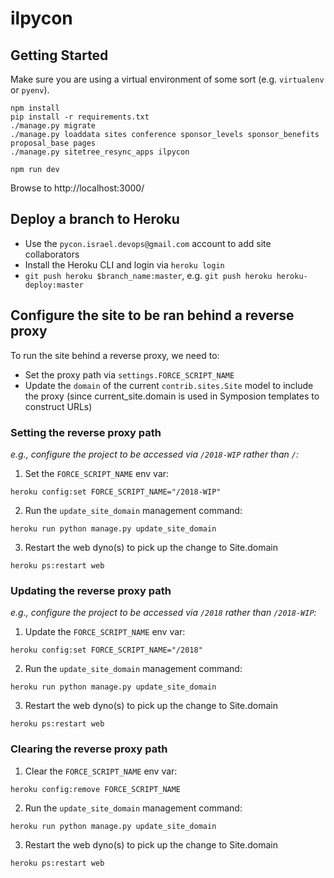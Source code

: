 # ilpycon

## Getting Started

Make sure you are using a virtual environment of some sort (e.g. `virtualenv` or
`pyenv`).

```
npm install
pip install -r requirements.txt
./manage.py migrate
./manage.py loaddata sites conference sponsor_levels sponsor_benefits proposal_base pages
./manage.py sitetree_resync_apps ilpycon

npm run dev
```

Browse to http://localhost:3000/

## Deploy a branch to Heroku

- Use the `pycon.israel.devops@gmail.com` account to add site collaborators
- Install the Heroku CLI and login via `heroku login`
- `git push heroku $branch_name:master`, e.g. `git push heroku heroku-deploy:master`

## Configure the site to be ran behind a reverse proxy

To run the site behind a reverse proxy, we need to:

- Set the proxy path via `settings.FORCE_SCRIPT_NAME`
- Update the `domain` of the current `contrib.sites.Site` model to include the proxy (since current_site.domain is used in Symposion templates to construct URLs)

### Setting the reverse proxy path
_e.g., configure the project to be accessed via `/2018-WIP` rather than `/`:_

1. Set the `FORCE_SCRIPT_NAME` env var:

```
heroku config:set FORCE_SCRIPT_NAME="/2018-WIP"
```

2. Run the `update_site_domain` management command:

```
heroku run python manage.py update_site_domain
```

3. Restart the web dyno(s) to pick up the change to Site.domain

```
heroku ps:restart web
```

### Updating the reverse proxy path
_e.g., configure the project to be accessed via `/2018` rather than `/2018-WIP`:_

1. Update the `FORCE_SCRIPT_NAME` env var:

```
heroku config:set FORCE_SCRIPT_NAME="/2018"
```

2. Run the `update_site_domain` management command:

```
heroku run python manage.py update_site_domain
```

3. Restart the web dyno(s) to pick up the change to Site.domain

```
heroku ps:restart web
```


### Clearing the reverse proxy path

1.  Clear the `FORCE_SCRIPT_NAME` env var:

```
heroku config:remove FORCE_SCRIPT_NAME
```

2. Run the `update_site_domain` management command:

```
heroku run python manage.py update_site_domain
```

3. Restart the web dyno(s) to pick up the change to Site.domain

```
heroku ps:restart web
```
